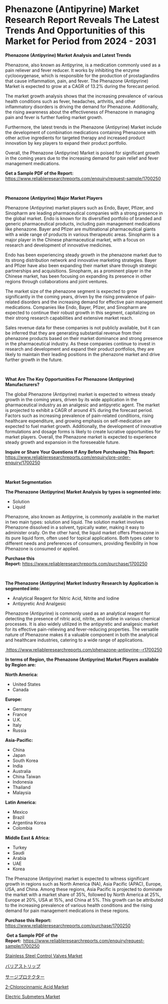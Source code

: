 <p><h1>Phenazone (Antipyrine) Market Research Report Reveals The Latest Trends And Opportunities of this Market for Period from 2024 - 2031</h1></p><p><strong>Phenazone (Antipyrine) Market Analysis and Latest Trends</strong></p>
<p><p>Phenazone, also known as Antipyrine, is a medication commonly used as a pain reliever and fever reducer. It works by inhibiting the enzyme cyclooxygenase, which is responsible for the production of prostaglandins that cause inflammation, pain, and fever. The Phenazone (Antipyrine) Market is expected to grow at a CAGR of 13.2% during the forecast period.</p><p>The market growth analysis shows that the increasing prevalence of various health conditions such as fever, headaches, arthritis, and other inflammatory disorders is driving the demand for Phenazone. Additionally, the rising awareness about the effectiveness of Phenazone in managing pain and fever is further fueling market growth.</p><p>Furthermore, the latest trends in the Phenazone (Antipyrine) Market include the development of combination medications containing Phenazone with other active ingredients for targeted therapy and increased product innovation by key players to expand their product portfolio.</p><p>Overall, the Phenazone (Antipyrine) Market is poised for significant growth in the coming years due to the increasing demand for pain relief and fever management medications.</p></p>
<p><strong>Get a Sample PDF of the Report:&nbsp;</strong> <a href="https://www.reliableresearchreports.com/enquiry/request-sample/1700250">https://www.reliableresearchreports.com/enquiry/request-sample/1700250</a></p>
<p>&nbsp;</p>
<p><strong>Phenazone (Antipyrine) Major Market Players</strong></p>
<p><p>Phenazone (Antipyrine) market players such as Endo, Bayer, Pfizer, and Sinopharm are leading pharmaceutical companies with a strong presence in the global market. Endo is known for its diversified portfolio of branded and generic pharmaceutical products, including pain management medications like phenazone. Bayer and Pfizer are multinational pharmaceutical giants with a wide range of products in various therapeutic areas. Sinopharm is a major player in the Chinese pharmaceutical market, with a focus on research and development of innovative medicines.</p><p>Endo has been experiencing steady growth in the phenazone market due to its strong distribution network and innovative marketing strategies. Bayer and Pfizer have also been expanding their market share through strategic partnerships and acquisitions. Sinopharm, as a prominent player in the Chinese market, has been focusing on expanding its presence in other regions through collaborations and joint ventures.</p><p>The market size of the phenazone segment is expected to grow significantly in the coming years, driven by the rising prevalence of pain-related disorders and the increasing demand for effective pain management medications. Companies like Endo, Bayer, Pfizer, and Sinopharm are expected to continue their robust growth in this segment, capitalizing on their strong research capabilities and extensive market reach.</p><p>Sales revenue data for these companies is not publicly available, but it can be inferred that they are generating substantial revenue from their phenazone products based on their market dominance and strong presence in the pharmaceutical industry. As these companies continue to invest in research and development and expand their product portfolios, they are likely to maintain their leading positions in the phenazone market and drive further growth in the future.</p></p>
<p>&nbsp;</p>
<p><strong>What Are The Key Opportunities For Phenazone (Antipyrine) Manufacturers?</strong></p>
<p><p>The global Phenazone (Antipyrine) market is expected to witness steady growth in the coming years, driven by its wide application in the pharmaceutical industry as an analgesic and antipyretic agent. The market is projected to exhibit a CAGR of around 4% during the forecast period. Factors such as increasing prevalence of pain-related conditions, rising healthcare expenditure, and growing emphasis on self-medication are expected to fuel market growth. Additionally, the development of innovative formulations and dosage forms is likely to create lucrative opportunities for market players. Overall, the Phenazone market is expected to experience steady growth and expansion in the foreseeable future.</p></p>
<p><strong>Inquire or Share Your Questions If Any Before Purchasing This Report:</strong> <a href="https://www.reliableresearchreports.com/enquiry/pre-order-enquiry/1700250">https://www.reliableresearchreports.com/enquiry/pre-order-enquiry/1700250</a></p>
<p>&nbsp;</p>
<p><strong>Market Segmentation</strong></p>
<p><strong>The Phenazone (Antipyrine) Market Analysis by types is segmented into:</strong></p>
<p><ul><li>Solution</li><li>Liquid</li></ul></p>
<p><p>Phenazone, also known as Antipyrine, is commonly available in the market in two main types: solution and liquid. The solution market involves Phenazone dissolved in a solvent, typically water, making it easy to administer orally. On the other hand, the liquid market offers Phenazone in its pure liquid form, often used for topical applications. Both types cater to different needs and preferences of consumers, providing flexibility in how Phenazone is consumed or applied.</p></p>
<p><strong>Purchase this Report:&nbsp;</strong><a href="https://www.reliableresearchreports.com/purchase/1700250">https://www.reliableresearchreports.com/purchase/1700250</a></p>
<p>&nbsp;</p>
<p><strong>The Phenazone (Antipyrine) Market Industry Research by Application is segmented into:</strong></p>
<p><ul><li>Analytical Reagent for Nitric Acid, Nitrite and Iodine</li><li>Antipyretic And Analgesic</li></ul></p>
<p><p>Phenazone (Antipyrine) is commonly used as an analytical reagent for detecting the presence of nitric acid, nitrite, and iodine in various chemical processes. It is also widely utilized in the antipyretic and analgesic market for its effective pain-relieving and fever-reducing properties. The versatile nature of Phenazone makes it a valuable component in both the analytical and healthcare industries, catering to a wide range of applications.</p></p>
<p><a href="https://www.reliableresearchreports.com/phenazone-antipyrine--r1700250">&nbsp;https://www.reliableresearchreports.com/phenazone-antipyrine--r1700250</a></p>
<p><strong>In terms of Region, the Phenazone (Antipyrine) Market Players available by Region are:</strong></p>
<p>
    <p> <strong> North America: </strong>
        <ul>
            <li>United States</li>
            <li>Canada</li>
        </ul>
        </p> 
    <p> <strong> Europe: </strong>
        <ul>
            <li>Germany</li>
            <li>France</li>
            <li>U.K.</li>
            <li>Italy</li>
            <li>Russia</li>
        </ul>
        </p> 
    <p> <strong> Asia-Pacific: </strong>
        <ul>
            <li>China</li>
            <li>Japan</li>
            <li>South Korea</li>
            <li>India</li>
            <li>Australia</li>
            <li>China Taiwan</li>
            <li>Indonesia</li>
            <li>Thailand</li>
            <li>Malaysia</li>
        </ul>
        </p> 
    <p> <strong> Latin America: </strong>
        <ul>
            <li>Mexico</li>
            <li>Brazil</li>
            <li>Argentina Korea</li>
            <li>Colombia</li>
        </ul>
        </p> 
    <p> <strong> Middle East & Africa: </strong>
        <ul>
            <li>Turkey</li>
            <li>Saudi</li>
            <li>Arabia</li>
            <li>UAE</li>
            <li>Korea</li>
        </ul>
    </p>
    </p>
<p><p>The Phenazone (Antipyrine) market is expected to witness significant growth in regions such as North America (NA), Asia Pacific (APAC), Europe, USA, and China. Among these regions, Asia Pacific is projected to dominate the market with a market share of 35%, followed by North America at 25%, Europe at 20%, USA at 15%, and China at 5%. This growth can be attributed to the increasing prevalence of various health conditions and the rising demand for pain management medications in these regions.</p></p>
<p><strong>Purchase this Report: </strong><a href="https://www.reliableresearchreports.com/purchase/1700250">https://www.reliableresearchreports.com/purchase/1700250</a></p>
<p>&nbsp;<strong>Get a Sample PDF of the Report:&nbsp;&nbsp;</strong><a href="https://www.reliableresearchreports.com/enquiry/request-sample/1700250">https://www.reliableresearchreports.com/enquiry/request-sample/1700250</a></p>
<p><strong></strong></p>
<p><p><a href="https://www.linkedin.com/pulse/stainless-steel-control-valves-market-competitive-analysis-trends-trczf">Stainless Steel Control Valves Market</a></p><p><a href="https://github.com/MacyOrn/Market-Research-Report-List-1/blob/main/201555566012.md">バリアストリップ</a></p><p><a href="https://github.com/charm854/Market-Research-Report-List-1/blob/main/773519166011.md">サージプロテクター</a></p><p><a href="https://github.com/yemakinde/Market-Research-Report-List-2/blob/main/2-chlorocinnamic-acid-market.md">2-Chlorocinnamic Acid Market</a></p><p><a href="https://github.com/Alonsoolds3wq1d81czn8rbol/Market-Research-Report-List-2/blob/main/electric-submeters-market.md">Electric Submeters Market</a></p></p>